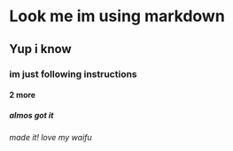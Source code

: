 # Look me im using markdown
## Yup i know
### im just following instructions
#### 2 more
##### almos got it 
###### made it! love my waifu

